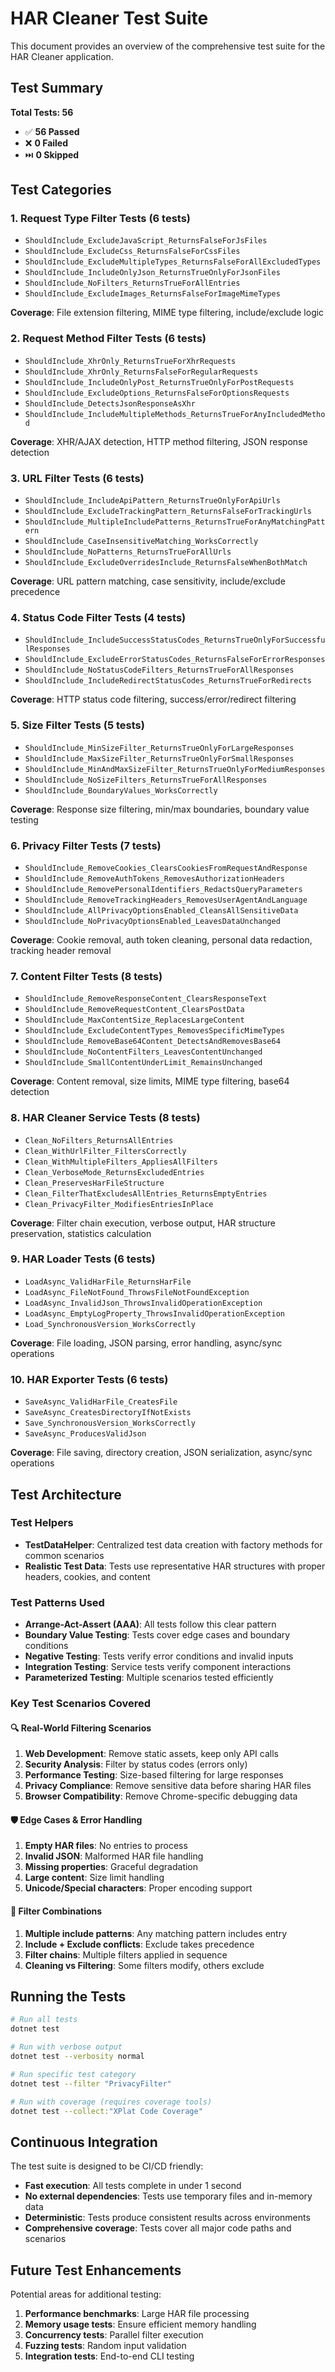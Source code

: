 # HAR Cleaner Test Suite

This document provides an overview of the comprehensive test suite for the HAR Cleaner application.

## Test Summary

**Total Tests: 56**
- ✅ **56 Passed**
- ❌ **0 Failed**
- ⏭️ **0 Skipped**

## Test Categories

### 1. Request Type Filter Tests (6 tests)
- `ShouldInclude_ExcludeJavaScript_ReturnsFalseForJsFiles`
- `ShouldInclude_ExcludeCss_ReturnsFalseForCssFiles`
- `ShouldInclude_ExcludeMultipleTypes_ReturnsFalseForAllExcludedTypes`
- `ShouldInclude_IncludeOnlyJson_ReturnsTrueOnlyForJsonFiles`
- `ShouldInclude_NoFilters_ReturnsTrueForAllEntries`
- `ShouldInclude_ExcludeImages_ReturnsFalseForImageMimeTypes`

**Coverage**: File extension filtering, MIME type filtering, include/exclude logic

### 2. Request Method Filter Tests (6 tests)
- `ShouldInclude_XhrOnly_ReturnsTrueForXhrRequests`
- `ShouldInclude_XhrOnly_ReturnsFalseForRegularRequests`
- `ShouldInclude_IncludeOnlyPost_ReturnsTrueOnlyForPostRequests`
- `ShouldInclude_ExcludeOptions_ReturnsFalseForOptionsRequests`
- `ShouldInclude_DetectsJsonResponseAsXhr`
- `ShouldInclude_IncludeMultipleMethods_ReturnsTrueForAnyIncludedMethod`

**Coverage**: XHR/AJAX detection, HTTP method filtering, JSON response detection

### 3. URL Filter Tests (6 tests)
- `ShouldInclude_IncludeApiPattern_ReturnsTrueOnlyForApiUrls`
- `ShouldInclude_ExcludeTrackingPattern_ReturnsFalseForTrackingUrls`
- `ShouldInclude_MultipleIncludePatterns_ReturnsTrueForAnyMatchingPattern`
- `ShouldInclude_CaseInsensitiveMatching_WorksCorrectly`
- `ShouldInclude_NoPatterns_ReturnsTrueForAllUrls`
- `ShouldInclude_ExcludeOverridesInclude_ReturnsFalseWhenBothMatch`

**Coverage**: URL pattern matching, case sensitivity, include/exclude precedence

### 4. Status Code Filter Tests (4 tests)
- `ShouldInclude_IncludeSuccessStatusCodes_ReturnsTrueOnlyForSuccessfulResponses`
- `ShouldInclude_ExcludeErrorStatusCodes_ReturnsFalseForErrorResponses`
- `ShouldInclude_NoStatusCodeFilters_ReturnsTrueForAllResponses`
- `ShouldInclude_IncludeRedirectStatusCodes_ReturnsTrueForRedirects`

**Coverage**: HTTP status code filtering, success/error/redirect filtering

### 5. Size Filter Tests (5 tests)
- `ShouldInclude_MinSizeFilter_ReturnsTrueOnlyForLargeResponses`
- `ShouldInclude_MaxSizeFilter_ReturnsTrueOnlyForSmallResponses`
- `ShouldInclude_MinAndMaxSizeFilter_ReturnsTrueOnlyForMediumResponses`
- `ShouldInclude_NoSizeFilters_ReturnsTrueForAllResponses`
- `ShouldInclude_BoundaryValues_WorksCorrectly`

**Coverage**: Response size filtering, min/max boundaries, boundary value testing

### 6. Privacy Filter Tests (7 tests)
- `ShouldInclude_RemoveCookies_ClearsCookiesFromRequestAndResponse`
- `ShouldInclude_RemoveAuthTokens_RemovesAuthorizationHeaders`
- `ShouldInclude_RemovePersonalIdentifiers_RedactsQueryParameters`
- `ShouldInclude_RemoveTrackingHeaders_RemovesUserAgentAndLanguage`
- `ShouldInclude_AllPrivacyOptionsEnabled_CleansAllSensitiveData`
- `ShouldInclude_NoPrivacyOptionsEnabled_LeavesDataUnchanged`

**Coverage**: Cookie removal, auth token cleaning, personal data redaction, tracking header removal

### 7. Content Filter Tests (8 tests)
- `ShouldInclude_RemoveResponseContent_ClearsResponseText`
- `ShouldInclude_RemoveRequestContent_ClearsPostData`
- `ShouldInclude_MaxContentSize_ReplacesLargeContent`
- `ShouldInclude_ExcludeContentTypes_RemovesSpecificMimeTypes`
- `ShouldInclude_RemoveBase64Content_DetectsAndRemovesBase64`
- `ShouldInclude_NoContentFilters_LeavesContentUnchanged`
- `ShouldInclude_SmallContentUnderLimit_RemainsUnchanged`

**Coverage**: Content removal, size limits, MIME type filtering, base64 detection

### 8. HAR Cleaner Service Tests (8 tests)
- `Clean_NoFilters_ReturnsAllEntries`
- `Clean_WithUrlFilter_FiltersCorrectly`
- `Clean_WithMultipleFilters_AppliesAllFilters`
- `Clean_VerboseMode_ReturnsExcludedEntries`
- `Clean_PreservesHarFileStructure`
- `Clean_FilterThatExcludesAllEntries_ReturnsEmptyEntries`
- `Clean_PrivacyFilter_ModifiesEntriesInPlace`

**Coverage**: Filter chain execution, verbose output, HAR structure preservation, statistics calculation

### 9. HAR Loader Tests (6 tests)
- `LoadAsync_ValidHarFile_ReturnsHarFile`
- `LoadAsync_FileNotFound_ThrowsFileNotFoundException`
- `LoadAsync_InvalidJson_ThrowsInvalidOperationException`
- `LoadAsync_EmptyLogProperty_ThrowsInvalidOperationException`
- `Load_SynchronousVersion_WorksCorrectly`

**Coverage**: File loading, JSON parsing, error handling, async/sync operations

### 10. HAR Exporter Tests (6 tests)
- `SaveAsync_ValidHarFile_CreatesFile`
- `SaveAsync_CreatesDirectoryIfNotExists`
- `Save_SynchronousVersion_WorksCorrectly`
- `SaveAsync_ProducesValidJson`

**Coverage**: File saving, directory creation, JSON serialization, async/sync operations

## Test Architecture

### Test Helpers
- **TestDataHelper**: Centralized test data creation with factory methods for common scenarios
- **Realistic Test Data**: Tests use representative HAR structures with proper headers, cookies, and content

### Test Patterns Used
- **Arrange-Act-Assert (AAA)**: All tests follow this clear pattern
- **Boundary Value Testing**: Tests cover edge cases and boundary conditions
- **Negative Testing**: Tests verify error conditions and invalid inputs
- **Integration Testing**: Service tests verify component interactions
- **Parameterized Testing**: Multiple scenarios tested efficiently

### Key Test Scenarios Covered

#### 🔍 **Real-World Filtering Scenarios**
1. **Web Development**: Remove static assets, keep only API calls
2. **Security Analysis**: Filter by status codes (errors only)
3. **Performance Testing**: Size-based filtering for large responses
4. **Privacy Compliance**: Remove sensitive data before sharing HAR files
5. **Browser Compatibility**: Remove Chrome-specific debugging data

#### 🛡️ **Edge Cases & Error Handling**
1. **Empty HAR files**: No entries to process
2. **Invalid JSON**: Malformed HAR file handling
3. **Missing properties**: Graceful degradation
4. **Large content**: Size limit handling
5. **Unicode/Special characters**: Proper encoding support

#### 🔄 **Filter Combinations**
1. **Multiple include patterns**: Any matching pattern includes entry
2. **Include + Exclude conflicts**: Exclude takes precedence
3. **Filter chains**: Multiple filters applied in sequence
4. **Cleaning vs Filtering**: Some filters modify, others exclude

## Running the Tests

```bash
# Run all tests
dotnet test

# Run with verbose output
dotnet test --verbosity normal

# Run specific test category
dotnet test --filter "PrivacyFilter"

# Run with coverage (requires coverage tools)
dotnet test --collect:"XPlat Code Coverage"
```

## Continuous Integration

The test suite is designed to be CI/CD friendly:
- **Fast execution**: All tests complete in under 1 second
- **No external dependencies**: Tests use temporary files and in-memory data
- **Deterministic**: Tests produce consistent results across environments
- **Comprehensive coverage**: Tests cover all major code paths and scenarios

## Future Test Enhancements

Potential areas for additional testing:
1. **Performance benchmarks**: Large HAR file processing
2. **Memory usage tests**: Ensure efficient memory handling
3. **Concurrency tests**: Parallel filter execution
4. **Fuzzing tests**: Random input validation
5. **Integration tests**: End-to-end CLI testing
